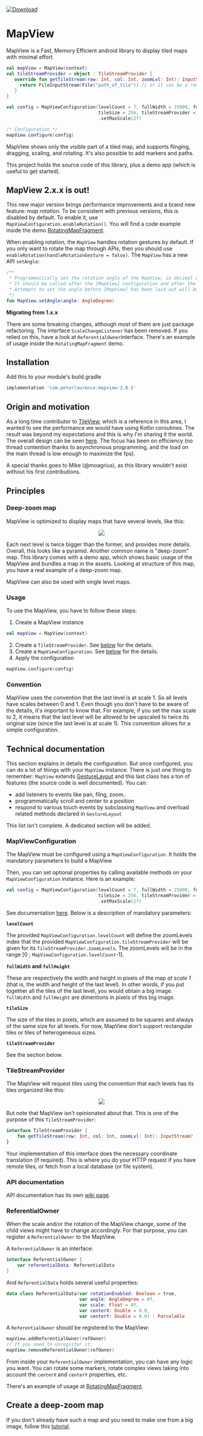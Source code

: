[ ![Download](https://api.bintray.com/packages/peterlaurence/maven/mapview/images/download.svg?version=2.0.5) ](https://bintray.com/peterlaurence/maven/mapview/2.0.5/link)

# MapView

MapView is a Fast, Memory Efficient android library to display tiled maps with minimal effort.

```kotlin
val mapView = MapView(context)
val tileStreamProvider = object : TileStreamProvider {
   override fun getTileStream(row: Int, col: Int, zoomLvl: Int): InputStream? {
     return FileInputStream(File("path_of_tile")) // or it can be a remote http fetch
   }
}

val config = MapViewConfiguration(levelCount = 7, fullWidth = 25000, fullHeight = 12500,
                                  tileSize = 256, tileStreamProvider = tileStreamProvider)
                                  .setMaxScale(2f)

/* Configuration */
mapView.configure(config)
```

MapView shows only the visible part of a tiled map, and supports flinging, dragging, scaling, and rotating. It's also possible to add markers and paths.

This project holds the source code of this library, plus a demo app (which is useful to get started).

## MapView 2.x.x is out!

This new major version brings performance improvements and a brand new feature: _map rotation_. To be 
consistent with previous versions, this is disabled by default.
To enable it, use `MapViewConfiguration.enableRotation()`. You will find a code example inside the demo
[RotatingMapFragment](demo/src/main/java/com/peterlaurence/mapview/demo/fragments/RotatingMapFragment.kt).

When enabling rotation, the `MapView` handles rotation gestures by default. If you only want to rotate
the map through APIs, then you should use `enableRotation(handleRotationGesture = false)`. The `MapView`
has a new API `setAngle`:

```kotlin
/**
 * Programmatically set the rotation angle of the MapView, in decimal degrees.
 * It should be called after the [MapView] configuration and after the [MapView] has been laid out.
 * Attempts to set the angle before [MapView] has been laid out will be ignored.
 */
fun MapView.setAngle(angle: AngleDegree)
```

**Migrating from 1.x.x**

There are some breaking changes, although most of them are just package refactoring. The interface `ScaleChangeListener` has been removed. If you relied on this, have a look at `ReferentialOwner`interface. There's an example of usage inside the `RotatingMapFragment` demo.

## Installation

Add this to your module's build.gradle
```groovy
implementation 'com.peterlaurence:mapview:2.0.5'
```

## Origin and motivation

As a long time contributor to [TileView](https://github.com/moagrius/TileView), which is a reference in this area, I
wanted to see the performance we would have using Kotlin coroutines. The result was beyond my expectations and this is
why I'm sharing it the world. The overall design can be seen [here](https://github.com/peterLaurence/MapView/wiki/TileCollector-design).
The focus has been on efficiency (no thread contention thanks to asynchronous programming, and the load on the main thread is low enough to maximize the fps).

A special thanks goes to Mike (@moagrius), as this library wouldn't exist without his first contributions.

## Principles

### Deep-zoom map

MapView is optimized to display maps that have several levels, like this:

<p align="center">
<img src="doc/readme-files/deepzoom.png">
</p>

Each next level is twice bigger than the former, and provides more details. Overall, this looks like a pyramid. Another common name is "deep-zoom" map.
This library comes with a demo app, which shows basic usage of the MapView and bundles a map in the assets. Looking at structure of this map, you have a real example of a deep-zoom map.

MapView can also be used with single level maps.

### Usage

To use the MapView, you have to follow these steps:
1. Create a MapView instance
```kotlin
val mapView = MapView(context)
``` 
2. Create a `TileStreamProvider`. See [below](#TOC-TileStreamProvider) for the details.
3. Create a `MapViewConfiguration`. See [below](#TOC-MapViewConfiguration) for the details.
4. Apply the configuration
```kotlin
mapView.configure(config)
```

### Convention

MapView uses the convention that the last level is at scale 1. So all levels have scales between 0 and 1.
Even though you don't have to be aware of the details, it's important to know that. For example, if you set the max scale to 2, it means that the last level will be allowed to be upscaled to twice its original size (since the last level is at scale 1).
This convention allows for a simple configuration.

## Technical documentation

This section explains in details the configuration. But once configured, you can do a lot of things with your `MapView`
instance. There is just one thing to remember: `MapView` extends [GestureLayout](mapview/src/main/java/com/peterlaurence/mapview/layout/GestureLayout.kt) and this last class has a ton of 
features (the source code is well documented). You can:

* add listeners to events like pan, fling, zoom..
* programmatically scroll and center to a position
* respond to various touch events by subclassing `MapView` and overload related methods declared in `GestureLayout`

This list isn't complete. A dedicated section will be added.

### <a name="TOC-MapViewConfiguration"></a> MapViewConfiguration

The MapView must be configured using a `MapViewConfiguration`. It holds the mandatory parameters to build a MapView

Then, you can set optional properties by calling available methods on your `MapViewConfiguration` instance. Here is an
example:
```kotlin
val config = MapViewConfiguration(levelCount = 7, fullWidth = 25000, fullHeight = 12500,
                                  tileSize = 256, tileStreamProvider = tileStreamProvider)
                                  .setMaxScale(2f)
```

See documentation [here](https://github.com/peterLaurence/MapView/blob/b9e89f8f179f109b1c0843b19d53c8f9c7f2689c/mapview/src/main/java/com/peterlaurence/mapview/MapView.kt#L340). Below is a description of mandatory parameters:

**`levelCount`**

The provided `MapViewConfiguration.levelCount` will define the zoomLevels index that the provided `MapViewConfiguration.tileStreamProvider` will be given for its `TileStreamProvider.zoomLevels`.
The zoomLevels will be in the range [0 ; `MapViewConfiguration.levelCount`-1].

**`fullWidth` and `fullHeight`**

These are respectively the width and height in pixels of the map _at scale 1_ (that is, the width and height of the last level).
In other words, if you put together all the tiles of the last level, you would obtain a big image. `fullWidth` and `fullHeight` are dimentions in pixels of this big image.

**`tileSize`**

The size of the tiles in pixels, which are assumed to be squares and always of the same size for all levels. For now, MapView don't support rectangular tiles or tiles of heterogeneous sizes.

**`tileStreamProvider`**

See the section below.


### <a name="TOC-TileStreamProvider"></a> TileStreamProvider

The MapView will request tiles using the convention that each levels has its tiles organized like this:

<p align="center">
<img src="doc/readme-files/tilematrix.png">
</p>

But note that MapView isn't opinionated about that. This is one of the purpose of this `TileStreamProvider`:
```kotlin
interface TileStreamProvider {
    fun getTileStream(row: Int, col: Int, zoomLvl: Int): InputStream?
}
```
Your implementation of this interface does the necessary coordinate translation (if required). This is where you do your
HTTP request if you have remote tiles, or fetch from a local database (or file system).

### API documentation

API documentation has its own [wiki page](https://github.com/peterLaurence/MapView/wiki/MapView-API).

### <a name="TOC-ReferentialOwner"></a> ReferentialOwner

When the scale and/or the rotation of the MapView change, some of the child views might have to change
accordingly. For that purpose, you can register a `ReferentialOwner` to the MapView.

A `ReferentialOwner` is an interface:
```kotlin
interface ReferentialOwner {
    var referentialData: ReferentialData
}
```
And `ReferentialData` holds several useful properties:
```kotlin
data class ReferentialData(var rotationEnabled: Boolean = true,
                           var angle: AngleDegree = 0f,
                           var scale: Float = 0f,
                           var centerX: Double = 0.0,
                           var centerY: Double = 0.0) : Parcelable
```
A `ReferentialOwner` should be registered to the MapView:
```kotlin
mapView.addReferentialOwner(refOwner)
// If you need to unregister it:
mapView.removeReferentialOwner(refOwner)
```
From inside your `ReferentialOwner` implementation, you can have any logic you want. You can rotate
some markers, rotate complex views taking into account the `centerX` and `centerY` properties, etc.

There's an example of usage at [RotatingMapFragment](demo/src/main/java/com/peterlaurence/mapview/demo/fragments/RotatingMapFragment.kt).

## Create a deep-zoom map

If you don't already have such a map and you need to make one from a big image, follow this [tutorial](doc/libvips.md).




